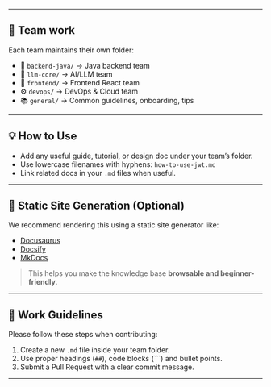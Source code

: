 
---

## 👥 Team work

Each team maintains their own folder:
- 🔧 `backend-java/` → Java backend team
- 🧠 `llm-core/` → AI/LLM team
- 🎨 `frontend/` → Frontend React team
- ⚙️ `devops/` → DevOps & Cloud team
- 📚 `general/` → Common guidelines, onboarding, tips

---

## 💡 How to Use

- Add any useful guide, tutorial, or design doc under your team’s folder.
- Use lowercase filenames with hyphens: `how-to-use-jwt.md`
- Link related docs in your `.md` files when useful.

---

## 🚀 Static Site Generation (Optional)

We recommend rendering this using a static site generator like:
- [Docusaurus](https://docusaurus.io/)
- [Docsify](https://docsify.js.org/)
- [MkDocs](https://www.mkdocs.org/)

> This helps you make the knowledge base **browsable and beginner-friendly**.

---

## 🧩 Work Guidelines

Please follow these steps when contributing:
1. Create a new `.md` file inside your team folder.
2. Use proper headings (`##`), code blocks (```) and bullet points.
3. Submit a Pull Request with a clear commit message.

---

